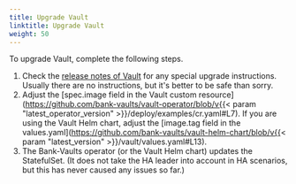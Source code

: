 ```yaml
---
title: Upgrade Vault
linktitle: Upgrade Vault
weight: 50
---
```


To upgrade Vault, complete the following steps.

1. Check the [release notes of Vault](https://developer.hashicorp.com/vault/docs/release-notes) for any special upgrade instructions. Usually there are no instructions, but it's better to be safe than sorry.
1. Adjust the [spec.image field in the Vault custom resource](https://github.com/bank-vaults/vault-operator/blob/v{{< param "latest_operator_version" >}}/deploy/examples/cr.yaml#L7). If you are using the Vault Helm chart, adjust the [image.tag field in the values.yaml](https://github.com/bank-vaults/vault-helm-chart/blob/v{{< param "latest_version" >}}/vault/values.yaml#L13).
1. The Bank-Vaults operator (or the Vault Helm chart) updates the StatefulSet. (It does not take the HA leader into account in HA scenarios, but this has never caused any issues so far.)
